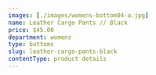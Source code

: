 ```yaml
---
images: [./images/womens-bottom04-a.jpg]
name: Leather Cargo Pants // Black
price: $45.00
department: womens
type: bottoms
slug: leather-cargo-pants-black
contentType: product details
---
```

